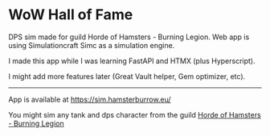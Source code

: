 WoW Hall of Fame
============

DPS sim made for guild Horde of Hamsters - Burning Legion. Web app is using Simulationcraft Simc as a simulation engine.

I made this app while I was learning FastAPI and HTMX (plus Hyperscript).

I might add more features later (Great Vault helper, Gem optimizer, etc).

---

App is available at https://sim.hamsterburrow.eu/

You might sim any tank and dps character from the guild [Horde of Hamsters - Burning Legion](https://raider.io/guilds/eu/burning-legion/Horde%20of%20Hamsters/roster#mode=all#mode=all)